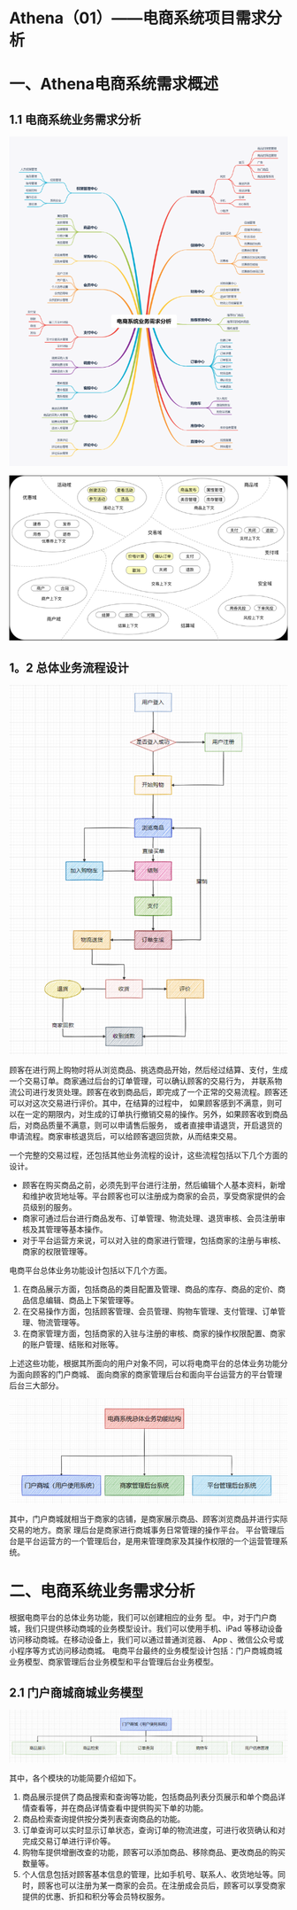 <h1>Athena（01）——电商系统项目需求分析</h1>

# 一、Athena电商系统需求概述



## 1.1 电商系统业务需求分析

![img.png](images/Athena系统架构设计/Athena电商系统业务需求分析.png)

![img.png](images/Athena系统架构设计/athena电商系统的服务需求分析.png)



## 1。2 总体业务流程设计

![img.png](images/Athena业务服务设计/电商系统的业务流程.png)

顾客在进行网上购物时将从浏览商品、挑选商品开始，然后经过结算、支付，生成一个交易订单。商家通过后台的订单管理，可以确认顾客的交易行为，
并联系物流公司进行发货处理。顾客在收到商品后，即完成了一个正常的交易流程。顾客还可以对这次交易进行评价。其中，在结算的过程中，
如果顾客感到不满意，则可以在一定的期限内，对生成的订单执行撤销交易的操作。另外，如果顾客收到商品后，对商品质量不满意，则可以申请售后服务，
或者直接申请退货，开启退货的申请流程。商家审核退货后，可以给顾客退回货款，从而结束交易。

一个完整的交易过程，还包括其他业务流程的设计，这些流程包括以下几个方面的设计。
- 顾客在购买商品之前，必须先到平台进行注册，然后编辑个人基本资料，新增和维护收货地址等。平台顾客也可以注册成为商家的会员，享受商家提供的会员级别的服务。
- 商家可通过后台进行商品发布、订单管理、物流处理、退货审核、会员注册审核及其管理等基本操作。
- 对于平台运营方来说，可以对入驻的商家进行管理，包括商家的注册与审核、商家的权限管理等。

电商平台总体业务功能设计包括以下几个方面。
1. 在商品展示方面，包括商品的类目配置及管理、商品的库存、商品的定价、商品信息编辑、商品上下架管理等。
2. 在交易操作方面，包括顾客管理、会员管理、购物车管理、支付管理、订单管理、物流管理等。
3. 在商家管理方面，包括商家的入驻与注册的审核、商家的操作权限配置、商家的账户管理、结账和对账等。
   
上述这些功能，根据其所面向的用户对象不同，可以将电商平台的总体业务功能分为面向顾客的门户商城、
面向商家的商家管理后台和面向平台运营方的平台管理后台三大部分。

![img.png](images/Athena系统架构设计/athena系统分析.png)

其中，门户商城就相当于商家的店铺，是商家展示商品、顾客浏览商品并进行实际交易的地方。商家 理后台是商家进行商城事务日常管理的操作平台。
平台管理后台是平台运营方的一个管理后台，是用来管理商家及其操作权限的一个运营管理系统。

# 二、电商系统业务需求分析

根据电商平台的总体业务功能，我们可以创建相应的业务 型。 中，对于门户商城，我们只提供移动商城的业务模型设计。我们可以使用手机、iPad 等移动设备访问移动商城。在移动设备上，我们可以通过普通浏览器、 App 、微信公众号或小程序等方式访问移动商城。
电商平台最终的业务模型设计包括：门户商城商城业务模型、商家管理后台业务模型和平台管理后台业务模型。

## 2.1 门户商城商城业务模型

![img.png](images/Athena业务服务设计/门户商城商城业务模型.png)

其中，各个模块的功能简要介绍如下。
1. 商品展示提供了商品搜索和查询等功能，包括商品列表分页展示和单个商品详情查看等，并在商品详情查看中提供购买下单的功能。
2. 商品检索查询提供按分类列表查询商品的功能。
3. 订单查询可以实时显示订单状态，查询订单的物流进度，可进行收货确认和对完成交易订单进行评价等。
4. 购物车提供增删改查的功能，顾客可以添加商品、移除商品、更改商品的购买数量等。
5. 个人信息包括对顾客基本信息的管理，比如手机号、联系人、收货地址等。同时，顾客也可以注册为某一商家的会员。在注册成会员后，顾客可以享受商家提供的优惠、折扣和积分等会员特权服务。
